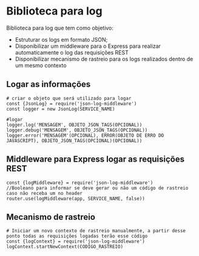 # Biblioteca para log

Biblioteca para log que tem como objetivo:
- Estruturar os logs em formato JSON;
- Disponibilizar um middleware para o Express para realizar automaticamente o log das requisições REST
- Disponibilizar mecanismo de rastreio para os logs realizados dentro de um mesmo contexto

## Logar as informações
```
# criar o objeto que será utilizado para logar
const {JsonLog} = require('json-log-middleware')
const logger = new JsonLog(SERVICE_NAME)

#logar
logger.log('MENSAGEM', OBJETO_JSON_TAGS(OPCIONAL))
logger.debug('MENSAGEM', OBJETO_JSON_TAGS(OPCIONAL))
logger.error('MENSAGEM'(OPCIONAL), ERROR(OBJETO DE ERRO DO JAVASCRIPT), OBJETO_JSON_TAGS(OPCIONAL)(OPCIONAL))
```

## Middleware para Express logar as requisições REST
```
const {logMiddleware} = require('json-log-middleware')
//Booleano para informar se deve gerar ou não um código de rastreio caso não receba um no header
router.use(logMiddleware(app, SERVICE_NAME, false))
```

## Mecanismo de rastreio
```
# Iniciar um novo contexto de rastreio manualmente, a partir desse ponto todas as requisições logadas terão esse código
const {logContext} = require('json-log-middleware')
logContext.startNewContext(CODIGO_RASTREIO)

```